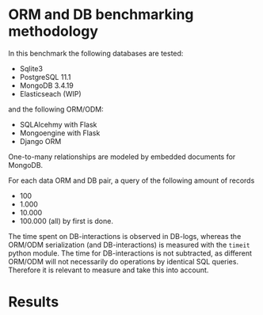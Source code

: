 # ORM and DB benchmarking methodology
In this benchmark the following databases are tested:
- Sqlite3
- PostgreSQL 11.1
- MongoDB 3.4.19
- Elasticseach (WIP)

and the following ORM/ODM:
- SQLAlcehmy with Flask
- Mongoengine with Flask
- Django ORM

One-to-many relationships are modeled by embedded documents for MongoDB.

For each data ORM and DB pair, a query of the following amount of records
- 100
- 1.000
- 10.000
- 100.000 (all)
by first is done.

The time spent on DB-interactions is observed in DB-logs, whereas the ORM/ODM serialization (and DB-interactions) is measured with the `timeit` python module.
The time for DB-interactions is not subtracted, as different ORM/ODM will not necessarily do operations by identical SQL queries. Therefore it is relevant to measure and take this into account.

# Results

